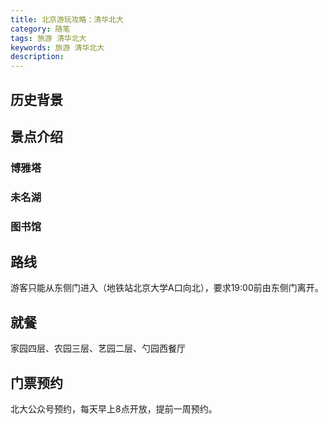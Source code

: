 ```yaml
---
title: 北京游玩攻略：清华北大
category: 随笔
tags: 旅游 清华北大
keywords: 旅游 清华北大
description:
---
```



## 历史背景


## 景点介绍

### 博雅塔

### 未名湖

### 图书馆

## 路线


游客只能从东侧门进入（地铁站北京大学A口向北），要求19:00前由东侧门离开。

## 就餐

家园四层、农园三层、艺园二层、勺园西餐厅

## 门票预约

北大公众号预约，每天早上8点开放，提前一周预约。
